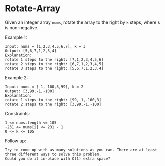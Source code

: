 # Rotate-Array

Given an integer array `nums`, rotate the array to the right by `k` steps, where `k` is non-negative.

 

Example 1:
```
Input: nums = [1,2,3,4,5,6,7], k = 3
Output: [5,6,7,1,2,3,4]
Explanation:
rotate 1 steps to the right: [7,1,2,3,4,5,6]
rotate 2 steps to the right: [6,7,1,2,3,4,5]
rotate 3 steps to the right: [5,6,7,1,2,3,4]
```
Example 2:
```
Input: nums = [-1,-100,3,99], k = 2
Output: [3,99,-1,-100]
Explanation: 
rotate 1 steps to the right: [99,-1,-100,3]
rotate 2 steps to the right: [3,99,-1,-100]
``` 

Constraints:
```
1 <= nums.length <= 105
-231 <= nums[i] <= 231 - 1
0 <= k <= 105
``` 

Follow up:
```
Try to come up with as many solutions as you can. There are at least three different ways to solve this problem.
Could you do it in-place with O(1) extra space?
```
